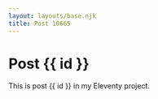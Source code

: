 ```yaml
---
layout: layouts/base.njk
title: Post 10665
---
```


# Post {{ id }}

This is post {{ id }} in my Eleventy project.
